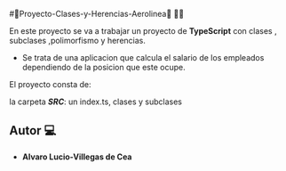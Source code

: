 #🛫Proyecto-Clases-y-Herencias-Aerolinea🛫 👨‍👦


En este proyecto se va a trabajar un proyecto de **TypeScript** con clases , subclases ,polimorfismo y herencias.

* Se trata de una aplicacion que calcula el salario de los empleados dependiendo de la posicion que este ocupe.


El proyecto consta de:

la carpeta ***SRC***: un index.ts, clases y subclases
## Autor 💻

* **Alvaro Lucio-Villegas de Cea**
